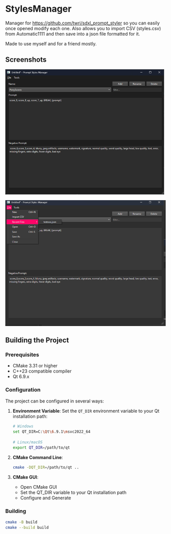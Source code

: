 ﻿# StylesManager

Manager for https://github.com/twri/sdxl_prompt_styler so you can easily once opened modify each one.
Also allows you to import CSV (styles.csv) from Automatic1111 and then save into a json file formatted for it.

Made to use myself and for a friend mostly.

## Screenshots

![Base_Screenshot](images/readme/base.png)

![Recent_Files](images/readme/recent.png)


## Building the Project

### Prerequisites
- CMake 3.31 or higher
- C++23 compatible compiler
- Qt 6.9.x

### Configuration

The project can be configured in several ways:

1. **Environment Variable**:
   Set the `QT_DIR` environment variable to your Qt installation path:
   ```bash
   # Windows
   set QT_DIR=C:\Qt\6.9.1\msvc2022_64
   
   # Linux/macOS
   export QT_DIR=/path/to/qt
   ```

2. **CMake Command Line**:
   ```bash
   cmake -DQT_DIR=/path/to/qt ..
   ```

3. **CMake GUI**:
    - Open CMake GUI
    - Set the QT_DIR variable to your Qt installation path
    - Configure and Generate

### Building
```bash
cmake -B build
cmake --build build
```
